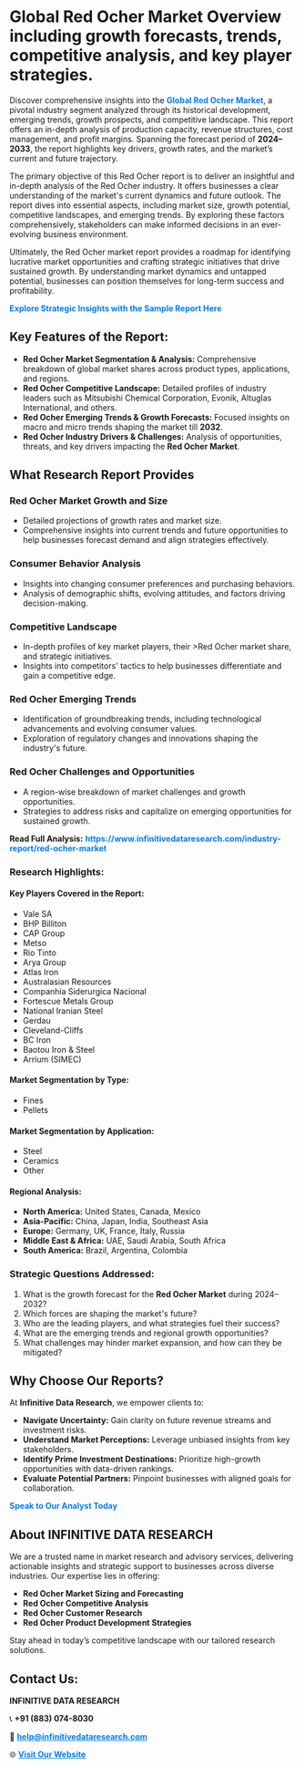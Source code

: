 <h1>Global Red Ocher Market Overview including growth forecasts, trends, competitive analysis, and key player strategies.</h1>
<p>
Discover comprehensive insights into the 
<a href="https://www.infinitivedataresearch.com/industry-report/red-ocher-market" rel="dofollow" style="color: #007BFF; text-decoration: none;"><strong>Global Red Ocher Market</strong></a>, a pivotal industry segment analyzed through its historical development, emerging trends, growth prospects, and competitive landscape. This report offers an in-depth analysis of production capacity, revenue structures, cost management, and profit margins. Spanning the forecast period of <strong>2024–2033</strong>, the report highlights key drivers, growth rates, and the market’s current and future trajectory.
</p>
<p>
The primary objective of this Red Ocher report is to deliver an insightful and in-depth analysis of the Red Ocher industry. It offers businesses a clear understanding of the market's current dynamics and future outlook. The report dives into essential aspects, including market size, growth potential, competitive landscapes, and emerging trends. By exploring these factors comprehensively, stakeholders can make informed decisions in an ever-evolving business environment.
</p>
<p>
Ultimately, the Red Ocher market report provides a roadmap for identifying lucrative market opportunities and crafting strategic initiatives that drive sustained growth. By understanding market dynamics and untapped potential, businesses can position themselves for long-term success and profitability.
</p>
<p>
<a href="https://www.infinitivedataresearch.com/request-sample/reportId=105973" style="color: #007BFF; text-decoration: none;"><strong>Explore Strategic Insights with the Sample Report Here</strong></a>
</p>

<h2>Key Features of the Report:</h2>
<ul>
<li><strong>Red Ocher Market Segmentation & Analysis:</strong> Comprehensive breakdown of global market shares across product types, applications, and regions.</li>
<li><strong>Red Ocher Competitive Landscape:</strong> Detailed profiles of industry leaders such as Mitsubishi Chemical Corporation, Evonik, Altuglas International, and others.</li>
<li><strong>Red Ocher Emerging Trends & Growth Forecasts:</strong> Focused insights on macro and micro trends shaping the market till <strong>2032</strong>.</li>
<li><strong>Red Ocher Industry Drivers & Challenges:</strong> Analysis of opportunities, threats, and key drivers impacting the <strong>Red Ocher Market</strong>.</li>
</ul>

<h2>What Research Report Provides</h2>
<h3>Red Ocher Market Growth and Size</h3>
<ul>
<li>Detailed projections of growth rates and market size.</li>
<li>Comprehensive insights into current trends and future opportunities to help businesses forecast demand and align strategies effectively.</li>
</ul>

<h3>Consumer Behavior Analysis</h3>
<ul>
<li>Insights into changing consumer preferences and purchasing behaviors.</li>
<li>Analysis of demographic shifts, evolving attitudes, and factors driving decision-making.</li>
</ul>

<h3>Competitive Landscape</h3>
<ul>
<li>In-depth profiles of key market players, their >Red Ocher market share, and strategic initiatives.</li>
<li>Insights into competitors' tactics to help businesses differentiate and gain a competitive edge.</li>
</ul>

<h3>Red Ocher Emerging Trends</h3>
<ul>
<li>Identification of groundbreaking trends, including technological advancements and evolving consumer values.</li>
<li>Exploration of regulatory changes and innovations shaping the industry's future.</li>
</ul>

<h3>Red Ocher Challenges and Opportunities</h3>
<ul>
<li>A region-wise breakdown of market challenges and growth opportunities.</li>
<li>Strategies to address risks and capitalize on emerging opportunities for sustained growth.</li>
</ul>
<p><strong>Read Full Analysis:</strong> <a href="https://www.infinitivedataresearch.com/industry-report/red-ocher-market" rel="dofollow" style="color: #007BFF; text-decoration: none;"><strong>https://www.infinitivedataresearch.com/industry-report/red-ocher-market</strong></a></p>
<h3>Research Highlights:</h3>
<h4>Key Players Covered in the Report:</h4>
<ul><li>Vale SA</li><li>BHP Billiton</li><li>CAP Group</li><li>Metso</li><li>Rio Tinto</li><li>Arya Group</li><li>Atlas Iron</li><li>Australasian Resources</li><li>Companhia Siderurgica Nacional</li><li>Fortescue Metals Group</li><li>National Iranian Steel</li><li>Gerdau</li><li>Cleveland-Cliffs</li><li>BC Iron</li><li>Baotou Iron &amp; Steel</li><li>Arrium (SIMEC)</li></ul>
<h4>Market Segmentation by Type:</h4>
<ul><li>Fines</li><li>Pellets</li></ul>
<h4>Market Segmentation by Application:</h4>
<ul><li>Steel</li><li>Ceramics</li><li>Other</li></ul>

<h4>Regional Analysis:</h4>
<ul>
<li><strong>North America:</strong> United States, Canada, Mexico</li>
<li><strong>Asia-Pacific:</strong> China, Japan, India, Southeast Asia</li>
<li><strong>Europe:</strong> Germany, UK, France, Italy, Russia</li>
<li><strong>Middle East & Africa:</strong> UAE, Saudi Arabia, South Africa</li>
<li><strong>South America:</strong> Brazil, Argentina, Colombia</li>
</ul>

<h3>Strategic Questions Addressed:</h3>
<ol>
<li>What is the growth forecast for the <strong>Red Ocher Market</strong> during 2024–2032?</li>
<li>Which forces are shaping the market's future?</li>
<li>Who are the leading players, and what strategies fuel their success?</li>
<li>What are the emerging trends and regional growth opportunities?</li>
<li>What challenges may hinder market expansion, and how can they be mitigated?</li>
</ol>

<h2>Why Choose Our Reports?</h2>
<p>At <strong>Infinitive Data Research</strong>, we empower clients to:</p>
<ul>
<li><strong>Navigate Uncertainty:</strong> Gain clarity on future revenue streams and investment risks.</li>
<li><strong>Understand Market Perceptions:</strong> Leverage unbiased insights from key stakeholders.</li>
<li><strong>Identify Prime Investment Destinations:</strong> Prioritize high-growth opportunities with data-driven rankings.</li>
<li><strong>Evaluate Potential Partners:</strong> Pinpoint businesses with aligned goals for collaboration.</li>
</ul>
<p><a href="https://www.infinitivedataresearch.com/industry-report/red-ocher-market" rel="dofollow" style="color: #007BFF; text-decoration: none;"><strong>Speak to Our Analyst Today</strong></a></p>

<h2>About INFINITIVE DATA RESEARCH</h2>
<p>We are a trusted name in market research and advisory services, delivering actionable insights and strategic support to businesses across diverse industries. Our expertise lies in offering:</p>
<ul>
<li><strong>Red Ocher Market Sizing and Forecasting</strong></li>
<li><strong>Red Ocher Competitive Analysis</strong></li>
<li><strong>Red Ocher Customer Research</strong></li>
<li><strong>Red Ocher Product Development Strategies</strong></li>
</ul>
<p>Stay ahead in today’s competitive landscape with our tailored research solutions.</p>

<h2>Contact Us:</h2>
<p><strong>INFINITIVE DATA RESEARCH</strong></p>
<p>📞 <strong>+91 (883) 074-8030</strong></p>
<p>📧 <strong><a href="mailto:help@infinitivedataresearch.com" style="color: #007BFF;">help@infinitivedataresearch.com</a></strong></p>
<p>🌐 <strong><a href="https://www.infinitivedataresearch.com" rel="dofollow" style="color: #007BFF;">Visit Our Website</a></strong></p>